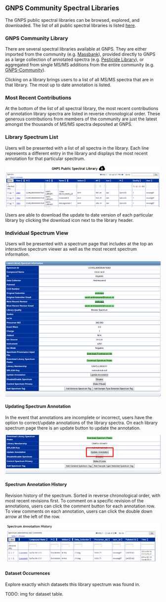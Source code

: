 ## GNPS Community Spectral Libraries

The GNPS public spectral libraries can be browsed, explored, and downloaded. The list of all public spectral libraries is listed [here](https://gnps.ucsd.edu/ProteoSAFe/libraries.jsp).

### GNPS Community Library

There are several spectral libraries available at GNPS. They are either imported from the community (e.g. [Massbank](LINK)), provided directly to GNPS as a large collection of annotated spectra (e.g. [Pesticide Library](LINK)), or aggregated from single MS/MS additions from the entire community (e.g. [GNPS-Community](LINK)).

Clicking on a library brings users to a list of all MS/MS spectra that are in that library. The most up to date annotation is listed.

### Most Recent Contributions

At the bottom of the list of all spectral library, the most recent contributions of annotation library spectra are listed in reverse chronological order. These generous contributions from members of the community are just the latest amongst the thousands of MS/MS spectra deposited at GNPS.

### Library Spectrum List

Users will be presented with a list of all spectra in the library. Each line represents a different entry in the library and displays the most recent annotation for that particular spectrum.

![img](img/libraries/spectrum_list.png)

Users are able to download the update to date version of each particular library by clicking the download icon next to the library header.

### Individual Spectrum View

Users will be presented with a spectrum page that includes at the top an interactive spectrum viewer as well as the most recent spectrum information.

![img](img/libraries/spectrum_information.png)

#### Updating Spectrum Annotation

In the event that annotations are incomplete or incorrect, users have the option to correct/update annotations of the library spectra. On each library spectrum page there is an update button to update the annotation.

![img](img/libraries/update_annotation.png)

#### Spectrum Annotation History

Revision history of the spectrum. Sorted in reverse chronological order, with most recent revisions first. To comment on a specific revision of the annotations, users can click the comment button for each annotation row. To view comments on each annotation, users can click the double down arrow at the left of the row.

![img](img/libraries/annotation_history.png)

#### Dataset Occurrences

Explore exactly which datasets this library spectrum was found in.

TODO: img for dataset table. 
